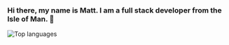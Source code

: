 ### Hi there, my name is Matt. I am a full stack developer from the Isle of Man. 👋

<!--
**mattwilson02/mattwilson02** is a ✨ _special_ ✨ repository because its `README.md` (this file) appears on your GitHub profile.

Here are some ideas to get you started:

- 🔭 I’m currently working on ...
- 🌱 I’m currently learning ...
- 👯 I’m looking to collaborate on ...
- 🤔 I’m looking for help with ...
- 💬 Ask me about ...
- 📫 How to reach me: ...
- 😄 Pronouns: ...
- ⚡ Fun fact: ...
-->

![Top languages](https://github-readme-stats.vercel.app/api/top-langs/?username=mattwilson02&layout=compact&langs_count=14&theme=dark%22/%3E)
